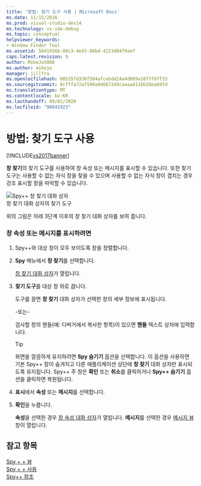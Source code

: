 ```yaml
---
title: '방법: 찾기 도구 사용 | Microsoft Docs'
ms.date: 11/15/2016
ms.prod: visual-studio-dev14
ms.technology: vs-ide-debug
ms.topic: conceptual
helpviewer_keywords:
- Window Finder Tool
ms.assetid: 5841926b-08c3-4e43-88bd-4223d04f9aef
caps.latest.revision: 9
author: MikeJo5000
ms.author: mikejo
manager: jillfra
ms.openlocfilehash: 00535fd336f504afcebdd24a4d009a10f7f6ff33
ms.sourcegitcommit: 6cfffa72af599a9d667249caaaa411bb28ea69fd
ms.translationtype: MT
ms.contentlocale: ko-KR
ms.lasthandoff: 09/02/2020
ms.locfileid: "90841923"
---
```

# <a name="how-to-use-the-finder-tool"></a>방법: 찾기 도구 사용
[!INCLUDE[vs2017banner](../includes/vs2017banner.md)]

**창 찾기**의 찾기 도구를 사용하여 창 속성 또는 메시지를 표시할 수 있습니다. 또한 찾기 도구는 사용할 수 없는 자식 창을 찾을 수 있으며 사용할 수 없는 자식 창이 겹치는 경우 강조 표시할 창을 파악할 수 있습니다.  
  
 ![Spy&#43;&#43; 창 찾기 대화 상자](../debugger/media/icon-spy-find.png "Icon_Spy++_Find")  
창 찾기 대화 상자의 찾기 도구  
  
 위의 그림은 아래 3단계 이후의 창 찾기 대화 상자를 보여 줍니다.  
  
### <a name="to-display-window-properties-or-messages"></a>창 속성 또는 메시지를 표시하려면  
  
1. Spy++와 대상 창이 모두 보이도록 창을 정렬합니다.  
  
2. **Spy** 메뉴에서 **창 찾기**를 선택합니다.  
  
     [창 찾기 대화 상자](../debugger/find-window-dialog-box.md)가 열립니다.  
  
3. **찾기 도구**를 대상 창 위로 끕니다.  
  
     도구를 끌면 **창 찾기** 대화 상자가 선택한 창의 세부 정보에 표시됩니다.  
  
     -또는-  
  
     검사할 창의 핸들(예: 디버거에서 복사한 항목)이 있으면 **핸들** 텍스트 상자에 입력합니다.  
  
    > [!TIP]
    > 화면을 깔끔하게 유지하려면 **Spy 숨기기** 옵션을 선택합니다. 이 옵션을 사용하면 기본 Spy++ 창이 숨겨지고 다른 애플리케이션 상단에 **창 찾기** 대화 상자만 표시되도록 유지됩니다. Spy++ 주 창은 **확인** 또는 **취소**를 클릭하거나 **Spy++ 숨기기** 옵션을 클릭하면 복원됩니다.  
  
4. **표시**에서 **속성** 또는 **메시지**를 선택합니다.  
  
5. **확인**을 누릅니다.  
  
     **속성**을 선택한 경우 [창 속성 대화 상자](../debugger/window-properties-dialog-box.md)가 열립니다. **메시지**를 선택한 경우 [메시지 뷰](../debugger/messages-view.md) 창이 열립니다.  
  
## <a name="see-also"></a>참고 항목  
 [Spy + + 뷰](../debugger/spy-increment-views.md)   
 [Spy + + 사용](../debugger/using-spy-increment.md)   
 [Spy++ 참조](../debugger/spy-increment-reference.md)

